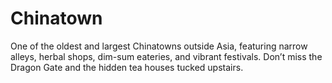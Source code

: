 # Chinatown

One of the oldest and largest Chinatowns outside Asia, featuring narrow alleys, herbal shops, dim-sum eateries, and vibrant festivals. Don’t miss the Dragon Gate and the hidden tea houses tucked upstairs.
